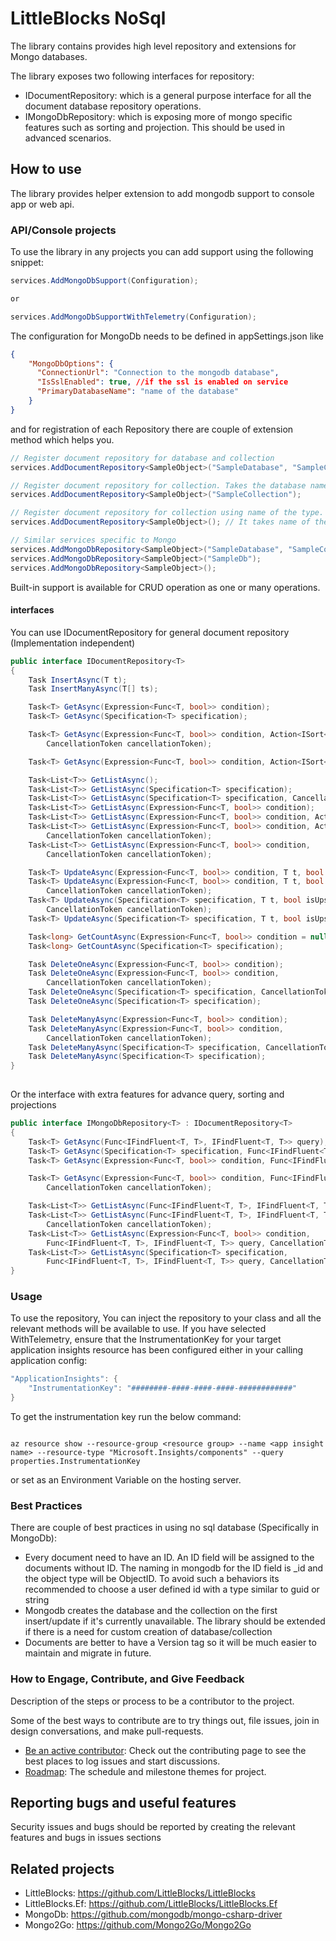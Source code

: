 # LittleBlocks NoSql

The library contains provides high level repository and extensions for Mongo databases. 

The library exposes two following interfaces for repository:
- IDocumentRepository: which is a general purpose interface for all the document database repository operations.
- IMongoDbRepository: which is exposing more of mongo specific features such as sorting and projection. This should be used in advanced scenarios.


## How to use
The library provides helper extension to add mongodb support to console app or web api.

### API/Console projects
To use the library in any projects you can add support using the following snippet:

```c#
services.AddMongoDbSupport(Configuration);

or

services.AddMongoDbSupportWithTelemetry(Configuration);
```

The configuration for MongoDb needs to be defined in appSettings.json like

```json
{
    "MongoDbOptions": {
      "ConnectionUrl": "Connection to the mongodb database",
      "IsSslEnabled": true, //if the ssl is enabled on service
      "PrimaryDatabaseName": "name of the database"
    }
}
```


and for registration of each Repository there are couple of extension method which helps you.

```c#
// Register document repository for database and collection
services.AddDocumentRepository<SampleObject>("SampleDatabase", "SampleCollection");

// Register document repository for collection. Takes the database name from PrimaryDatabaseName in configuration
services.AddDocumentRepository<SampleObject>("SampleCollection");

// Register document repository for collection using name of the type. Takes the database name from PrimaryDatabaseName in configuration
services.AddDocumentRepository<SampleObject>(); // It takes name of the database from 

// Similar services specific to Mongo
services.AddMongoDbRepository<SampleObject>("SampleDatabase", "SampleCollection");
services.AddMongoDbRepository<SampleObject>("SampleDb");
services.AddMongoDbRepository<SampleObject>(); 
```

Built-in support is available for CRUD operation as one or many operations.

#### interfaces

You can use IDocumentRepository for general document repository (Implementation independent)

```c#
public interface IDocumentRepository<T>
{
    Task InsertAsync(T t);
    Task InsertManyAsync(T[] ts);

    Task<T> GetAsync(Expression<Func<T, bool>> condition);
    Task<T> GetAsync(Specification<T> specification);

    Task<T> GetAsync(Expression<Func<T, bool>> condition, Action<ISort<T>> sortAction,
        CancellationToken cancellationToken);

    Task<T> GetAsync(Expression<Func<T, bool>> condition, Action<ISort<T>> sortAction);

    Task<List<T>> GetListAsync();
    Task<List<T>> GetListAsync(Specification<T> specification);
    Task<List<T>> GetListAsync(Specification<T> specification, CancellationToken cancellationToken);
    Task<List<T>> GetListAsync(Expression<Func<T, bool>> condition);
    Task<List<T>> GetListAsync(Expression<Func<T, bool>> condition, Action<ISort<T>> sortAction);
    Task<List<T>> GetListAsync(Expression<Func<T, bool>> condition, Action<ISort<T>> sortAction,
        CancellationToken cancellationToken);
    Task<List<T>> GetListAsync(Expression<Func<T, bool>> condition,
        CancellationToken cancellationToken);

    Task<T> UpdateAsync(Expression<Func<T, bool>> condition, T t, bool isUpsert = true);
    Task<T> UpdateAsync(Expression<Func<T, bool>> condition, T t, bool isUpsert,
        CancellationToken cancellationToken);
    Task<T> UpdateAsync(Specification<T> specification, T t, bool isUpsert,
        CancellationToken cancellationToken);
    Task<T> UpdateAsync(Specification<T> specification, T t, bool isUpsert = true);

    Task<long> GetCountAsync(Expression<Func<T, bool>> condition = null);
    Task<long> GetCountAsync(Specification<T> specification);

    Task DeleteOneAsync(Expression<Func<T, bool>> condition);
    Task DeleteOneAsync(Expression<Func<T, bool>> condition,
        CancellationToken cancellationToken);
    Task DeleteOneAsync(Specification<T> specification, CancellationToken cancellationToken);
    Task DeleteOneAsync(Specification<T> specification);

    Task DeleteManyAsync(Expression<Func<T, bool>> condition);
    Task DeleteManyAsync(Expression<Func<T, bool>> condition,
        CancellationToken cancellationToken);
    Task DeleteManyAsync(Specification<T> specification, CancellationToken cancellationToken);
    Task DeleteManyAsync(Specification<T> specification);
}
  
```

Or the interface with extra features for advance query, sorting and projections

```c#
public interface IMongoDbRepository<T> : IDocumentRepository<T>
{
    Task<T> GetAsync(Func<IFindFluent<T, T>, IFindFluent<T, T>> query);
    Task<T> GetAsync(Specification<T> specification, Func<IFindFluent<T, T>, IFindFluent<T, T>> query);
    Task<T> GetAsync(Expression<Func<T, bool>> condition, Func<IFindFluent<T, T>, IFindFluent<T, T>> query);

    Task<T> GetAsync(Expression<Func<T, bool>> condition, Func<IFindFluent<T, T>, IFindFluent<T, T>> query,
        CancellationToken cancellationToken);

    Task<List<T>> GetListAsync(Func<IFindFluent<T, T>, IFindFluent<T, T>> query);
    Task<List<T>> GetListAsync(Func<IFindFluent<T, T>, IFindFluent<T, T>> query,
        CancellationToken cancellationToken);
    Task<List<T>> GetListAsync(Expression<Func<T, bool>> condition,
        Func<IFindFluent<T, T>, IFindFluent<T, T>> query, CancellationToken cancellationToken);
    Task<List<T>> GetListAsync(Specification<T> specification,
        Func<IFindFluent<T, T>, IFindFluent<T, T>> query, CancellationToken cancellationToken);
}
```

### Usage

To use the repository, You can inject the repository to your class and all the relevant methods will be available to use. If you have selected WithTelemetry, ensure that the InstrumentationKey for your target application insights resource has been configured either in your calling application config: 

```c#
"ApplicationInsights": {
    "InstrumentationKey": "########-####-####-####-############"
}
```

To get the instrumentation key run the below command:

```

az resource show --resource-group <resource group> --name <app insight name> --resource-type "Microsoft.Insights/components" --query properties.InstrumentationKey

```

or set as an Environment Variable on the hosting server.

### Best Practices

There are couple of best practices in using no sql database (Specifically in MongoDb):
- Every document need to have an ID. An ID field will be assigned to the documents without ID. The naming in mongodb for the ID field is _id and the object type will be ObjectID. 
To avoid such a behaviors its recommended to choose a user defined id with a type similar to guid or string
- Mongodb creates the database and the collection on the first insert/update if it's currently unavailable. The library should be extended if there is a need for custom creation of database/collection
- Documents are better to have a Version tag so it will be much easier to maintain and migrate in future.

### How to Engage, Contribute, and Give Feedback

Description of the steps or process to be a contributor to the project.

Some of the best ways to contribute are to try things out, file issues, join in design conversations,
and make pull-requests.

* [Be an active contributor](./docs/CONTRIBUTING.md): Check out the contributing page to see the best places to log issues and start discussions.
* [Roadmap](./docs/ROADMAP.md): The schedule and milestone themes for project.

## Reporting bugs and useful features

Security issues and bugs should be reported by creating the relevant features and bugs in issues sections

## Related projects

- LittleBlocks: https://github.com/LittleBlocks/LittleBlocks
- LittleBlocks.Ef: https://github.com/LittleBlocks/LittleBlocks.Ef
- MongoDb: https://github.com/mongodb/mongo-csharp-driver
- Mongo2Go: https://github.com/Mongo2Go/Mongo2Go
  
